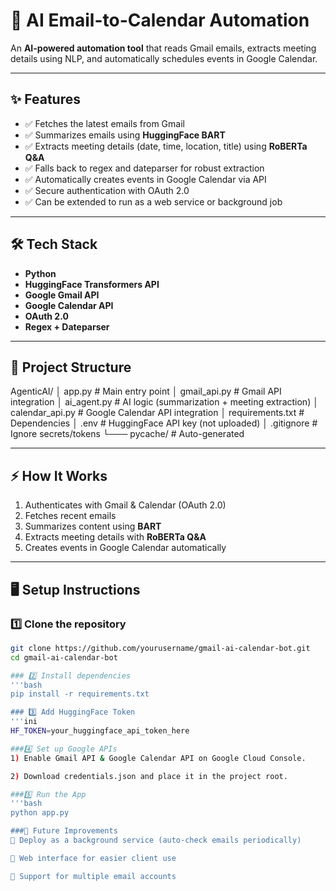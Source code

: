 # 🚀 AI Email-to-Calendar Automation

An **AI-powered automation tool** that reads Gmail emails, extracts meeting details using NLP, and automatically schedules events in Google Calendar.

---

## ✨ Features
- ✅ Fetches the latest emails from Gmail  
- ✅ Summarizes emails using **HuggingFace BART**  
- ✅ Extracts meeting details (date, time, location, title) using **RoBERTa Q&A**  
- ✅ Falls back to regex and dateparser for robust extraction  
- ✅ Automatically creates events in Google Calendar via API  
- ✅ Secure authentication with OAuth 2.0  
- ✅ Can be extended to run as a web service or background job  

---

## 🛠️ Tech Stack
- **Python**
- **HuggingFace Transformers API**
- **Google Gmail API**
- **Google Calendar API**
- **OAuth 2.0**
- **Regex + Dateparser**

---

## 📂 Project Structure
AgenticAI/
│ app.py # Main entry point
│ gmail_api.py # Gmail API integration
│ ai_agent.py # AI logic (summarization + meeting extraction)
│ calendar_api.py # Google Calendar API integration
│ requirements.txt # Dependencies
│ .env # HuggingFace API key (not uploaded)
│ .gitignore # Ignore secrets/tokens
└─── pycache/ # Auto-generated



---

## ⚡ How It Works
1. Authenticates with Gmail & Calendar (OAuth 2.0)  
2. Fetches recent emails  
3. Summarizes content using **BART**  
4. Extracts meeting details with **RoBERTa Q&A**  
5. Creates events in Google Calendar automatically  

---

## 🖥️ Setup Instructions

### 1️⃣ Clone the repository
```bash
git clone https://github.com/yourusername/gmail-ai-calendar-bot.git
cd gmail-ai-calendar-bot

### 2️⃣ Install dependencies
'''bash
pip install -r requirements.txt

### 3️⃣ Add HuggingFace Token
'''ini
HF_TOKEN=your_huggingface_api_token_here

###4️⃣ Set up Google APIs
1) Enable Gmail API & Google Calendar API on Google Cloud Console.

2) Download credentials.json and place it in the project root.

###5️⃣ Run the App
'''bash 
python app.py

###🚀 Future Improvements
🔹 Deploy as a background service (auto-check emails periodically)

🔹 Web interface for easier client use

🔹 Support for multiple email accounts

